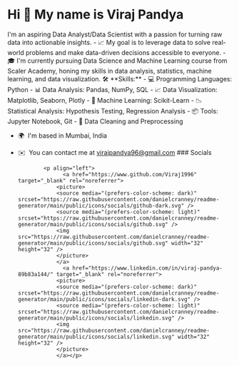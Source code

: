 Hi 👋 My name is Viraj Pandya
=============================

I'm an aspiring Data Analyst/Data Scientist with a passion for turning raw data into actionable insights. - 📈 My goal is to leverage data to solve real-world problems and make data-driven decisions accessible to everyone. - 🎓 I'm currently pursuing Data Science and Machine Learning course from Scaler Academy, honing my skills in data analysis, statistics, machine learning, and data visualization. 🛠️ \*\*Skills:\*\* - 💻 Programming Languages: Python - 📊 Data Analysis: Pandas, NumPy, SQL - 📈 Data Visualization: Matplotlib, Seaborn, Plotly - 🤖 Machine Learning: Scikit-Learn - 📉 Statistical Analysis: Hypothesis Testing, Regression Analysis - 📦 Tools: Jupyter Notebook, Git - 🧐 Data Cleaning and Preprocessing

*   🌍  I'm based in Mumbai, India
*   ✉️  You can contact me at [virajpandya96@gmail.com](mailto:virajpandya96@gmail.com)
                  ### Socials
                  
                  
                <p align="left">
                      <a href="https://www.github.com/Viraj1996" target="_blank" rel="noreferrer">
                    <picture>
                    <source media="(prefers-color-scheme: dark)" srcset="https://raw.githubusercontent.com/danielcranney/readme-generator/main/public/icons/socials/github-dark.svg" />
                    <source media="(prefers-color-scheme: light)" srcset="https://raw.githubusercontent.com/danielcranney/readme-generator/main/public/icons/socials/github.svg" />
                    <img src="https://raw.githubusercontent.com/danielcranney/readme-generator/main/public/icons/socials/github.svg" width="32" height="32" />
                    </picture>
                    </a>
                      <a href="https://www.linkedin.com/in/viraj-pandya-89b83a144/" target="_blank" rel="noreferrer">
                    <picture>
                    <source media="(prefers-color-scheme: dark)" srcset="https://raw.githubusercontent.com/danielcranney/readme-generator/main/public/icons/socials/linkedin-dark.svg" />
                    <source media="(prefers-color-scheme: light)" srcset="https://raw.githubusercontent.com/danielcranney/readme-generator/main/public/icons/socials/linkedin.svg" />
                    <img src="https://raw.githubusercontent.com/danielcranney/readme-generator/main/public/icons/socials/linkedin.svg" width="32" height="32" />
                    </picture>
                    </a></p>
